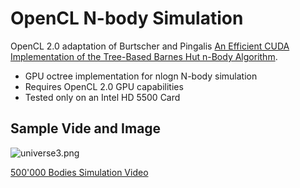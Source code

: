 # OpenCL N-body Simulation #

OpenCL 2.0 adaptation of Burtscher and Pingalis [An Efficient CUDA Implementation of the Tree-Based Barnes Hut n-Body Algorithm](http://runge.math.smu.edu/Math6370/_downloads/burtscher_pingali-2011.pdf). 

* GPU octree implementation for nlogn N-body simulation
* Requires OpenCL 2.0 GPU capabilities 
* Tested only on an Intel HD 5500 Card

## Sample Vide and Image ##

![universe3.png](https://bitbucket.org/repo/jynrXz/images/3500153634-universe3.png)

[500'000 Bodies Simulation Video](https://www.youtube.com/watch?v=vJ8ld5WgUz4)
